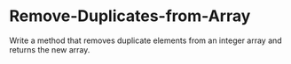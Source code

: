 # Remove-Duplicates-from-Array
Write a method that removes duplicate elements from an integer array and returns the new array.
